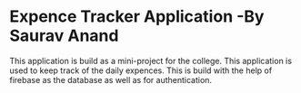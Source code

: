 # Expence Tracker Application -By Saurav Anand
This application is build as a mini-project for the college.
This application is used to keep track of the daily expences.
This is build with the help of firebase as the database as well as for authentication.

